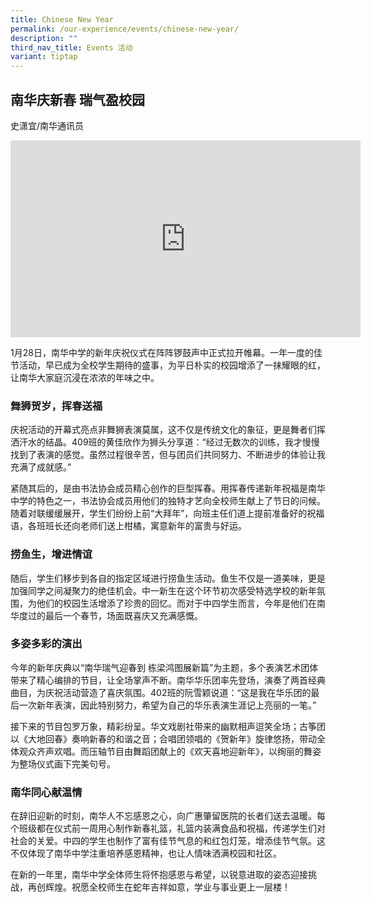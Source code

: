 ```yaml
---
title: Chinese New Year
permalink: /our-experience/events/chinese-new-year/
description: ""
third_nav_title: Events 活动
variant: tiptap
---
```

<h2><strong>南华庆新春 瑞气盈校园</strong></h2>
<p>史潇宜/南华通讯员</p>
<p></p>
<p></p>
<div class="iframe-wrapper">
<iframe height="315" width="560" allowfullscreen="true" frameborder="0" src="https://www.youtube.com/embed/YjoUQe-H0dQ"></iframe>
</div>
<p></p>
<p>1月28日，南华中学的新年庆祝仪式在阵阵锣鼓声中正式拉开帷幕。一年一度的佳节活动，早已成为全校学生期待的盛事，为平日朴实的校园增添了一抹耀眼的红，让南华大家庭沉浸在浓浓的年味之中。</p>
<p></p>
<h3>舞狮贺岁，挥春送福</h3>
<p>庆祝活动的开幕式亮点非舞狮表演莫属，这不仅是传统文化的象征，更是舞者们挥洒汗水的结晶。409班的黄佳欣作为狮头分享道：“经过无数次的训练，我才慢慢找到了表演的感觉。虽然过程很辛苦，但与团员们共同努力、不断进步的体验让我充满了成就感。”
<br>
</p>
<p>紧随其后的，是由书法协会成员精心创作的巨型挥春。用挥春传递新年祝福是南华中学的特色之一，书法协会成员用他们的独特才艺向全校师生献上了节日的问候。随着对联缓缓展开，学生们纷纷上前“大拜年”，向班主任们道上提前准备好的祝福语，各班班长还向老师们送上柑橘，寓意新年的富贵与好运。</p>
<h3>捞鱼生，增进情谊</h3>
<p>随后，学生们移步到各自的指定区域进行捞鱼生活动。鱼生不仅是一道美味，更是加强同学之间凝聚力的绝佳机会。中一新生在这个环节初次感受特选学校的新年氛围，为他们的校园生活增添了珍贵的回忆。而对于中四学生而言，今年是他们在南华度过的最后一个春节，场面既喜庆又充满感慨。</p>
<p></p>
<h3>多姿多彩的演出</h3>
<p>今年的新年庆典以“南华瑞气迎春到 栋梁鸿图展新篇”为主题，多个表演艺术团体带来了精心编排的节目，让全场掌声不断。南华华乐团率先登场，演奏了两首经典曲目，为庆祝活动营造了喜庆氛围。402班的阮雪颖说道：“这是我在华乐团的最后一次新年表演，因此特别努力，希望为自己的华乐表演生涯记上亮丽的一笔。”</p>
<p></p>
<p>接下来的节目包罗万象，精彩纷呈。华文戏剧社带来的幽默相声逗笑全场；古筝团以《大地回春》奏响新春的和谐之音；合唱团领唱的《贺新年》旋律悠扬，带动全体观众齐声欢唱。而压轴节目由舞蹈团献上的《欢天喜地迎新年》，以绚丽的舞姿为整场仪式画下完美句号。</p>
<h3>南华同心献温情</h3>
<p>在辞旧迎新的时刻，南华人不忘感恩之心，向广惠肇留医院的长者们送去温暖。每个班级都在仪式前一周用心制作新春礼篮，礼篮内装满食品和祝福，传递学生们对社会的关爱。中四的学生也制作了富有佳节气息的和红包灯笼，增添佳节气氛。这不仅体现了南华中学注重培养感恩精神，也让人情味洒满校园和社区。</p>
<p></p>
<p>在新的一年里，南华中学全体师生将怀抱感恩与希望，以锐意进取的姿态迎接挑战，再创辉煌。祝愿全校师生在蛇年吉祥如意，学业与事业更上一层楼！</p>